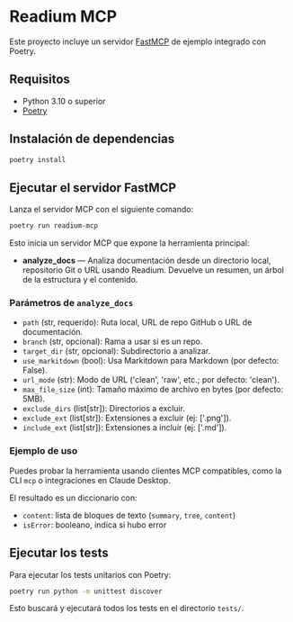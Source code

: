 # Readium MCP

Este proyecto incluye un servidor [FastMCP](https://modelcontextprotocol.io) de ejemplo integrado con Poetry.

## Requisitos

- Python 3.10 o superior
- [Poetry](https://python-poetry.org/)

## Instalación de dependencias

```bash
poetry install
```

## Ejecutar el servidor FastMCP

Lanza el servidor MCP con el siguiente comando:

```bash
poetry run readium-mcp
```

Esto inicia un servidor MCP que expone la herramienta principal:

- **analyze_docs** — Analiza documentación desde un directorio local, repositorio Git o URL usando Readium. Devuelve un resumen, un árbol de la estructura y el contenido.

### Parámetros de `analyze_docs`

- `path` (str, requerido): Ruta local, URL de repo GitHub o URL de documentación.
- `branch` (str, opcional): Rama a usar si es un repo.
- `target_dir` (str, opcional): Subdirectorio a analizar.
- `use_markitdown` (bool): Usa Markitdown para Markdown (por defecto: False).
- `url_mode` (str): Modo de URL ('clean', 'raw', etc.; por defecto: 'clean').
- `max_file_size` (int): Tamaño máximo de archivo en bytes (por defecto: 5MB).
- `exclude_dirs` (list[str]): Directorios a excluir.
- `exclude_ext` (list[str]): Extensiones a excluir (ej: ['.png']).
- `include_ext` (list[str]): Extensiones a incluir (ej: ['.md']).

### Ejemplo de uso

Puedes probar la herramienta usando clientes MCP compatibles, como la CLI `mcp` o integraciones en Claude Desktop.

El resultado es un diccionario con:
- `content`: lista de bloques de texto (`summary`, `tree`, `content`)
- `isError`: booleano, indica si hubo error

## Ejecutar los tests

Para ejecutar los tests unitarios con Poetry:

```bash
poetry run python -m unittest discover
```

Esto buscará y ejecutará todos los tests en el directorio `tests/`.
